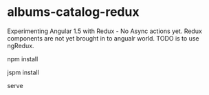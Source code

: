 # albums-catalog-redux
Experimenting Angular 1.5 with Redux - No Async actions yet. Redux components are not yet brought in to angualr world. TODO is to use ngRedux.

npm install

jspm install

serve
